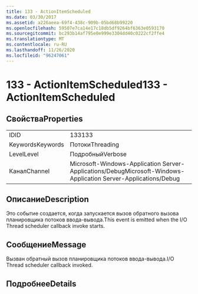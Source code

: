 ```yaml
---
title: 133 - ActionItemScheduled
ms.date: 03/30/2017
ms.assetid: a226aeea-69f4-438c-909b-05bd68b99220
ms.openlocfilehash: 59507e7ca14e17c18db5df9264bf6363e0593170
ms.sourcegitcommit: bc293b14af795e0e999e3304dd40c0222cf2ffe4
ms.translationtype: MT
ms.contentlocale: ru-RU
ms.lasthandoff: 11/26/2020
ms.locfileid: "96247061"
---
```

# <a name="133---actionitemscheduled"></a><span data-ttu-id="5c4f9-102">133 - ActionItemScheduled</span><span class="sxs-lookup"><span data-stu-id="5c4f9-102">133 - ActionItemScheduled</span></span>

## <a name="properties"></a><span data-ttu-id="5c4f9-103">Свойства</span><span class="sxs-lookup"><span data-stu-id="5c4f9-103">Properties</span></span>  
  
|||  
|-|-|  
|<span data-ttu-id="5c4f9-104">ID</span><span class="sxs-lookup"><span data-stu-id="5c4f9-104">ID</span></span>|<span data-ttu-id="5c4f9-105">133</span><span class="sxs-lookup"><span data-stu-id="5c4f9-105">133</span></span>|  
|<span data-ttu-id="5c4f9-106">Keywords</span><span class="sxs-lookup"><span data-stu-id="5c4f9-106">Keywords</span></span>|<span data-ttu-id="5c4f9-107">Потоки</span><span class="sxs-lookup"><span data-stu-id="5c4f9-107">Threading</span></span>|  
|<span data-ttu-id="5c4f9-108">Level</span><span class="sxs-lookup"><span data-stu-id="5c4f9-108">Level</span></span>|<span data-ttu-id="5c4f9-109">Подробный</span><span class="sxs-lookup"><span data-stu-id="5c4f9-109">Verbose</span></span>|  
|<span data-ttu-id="5c4f9-110">Канал</span><span class="sxs-lookup"><span data-stu-id="5c4f9-110">Channel</span></span>|<span data-ttu-id="5c4f9-111">Microsoft-Windows-Application Server-Applications/Debug</span><span class="sxs-lookup"><span data-stu-id="5c4f9-111">Microsoft-Windows-Application Server-Applications/Debug</span></span>|  
  
## <a name="description"></a><span data-ttu-id="5c4f9-112">Описание</span><span class="sxs-lookup"><span data-stu-id="5c4f9-112">Description</span></span>  

 <span data-ttu-id="5c4f9-113">Это событие создается, когда запускается вызов обратного вызова планировщика потоков ввода-вывода.</span><span class="sxs-lookup"><span data-stu-id="5c4f9-113">This event is emitted when the I/O Thread scheduler callback invoke starts.</span></span>  
  
## <a name="message"></a><span data-ttu-id="5c4f9-114">Сообщение</span><span class="sxs-lookup"><span data-stu-id="5c4f9-114">Message</span></span>  

 <span data-ttu-id="5c4f9-115">Вызван обратный вызов планировщика потоков ввода-вывода.</span><span class="sxs-lookup"><span data-stu-id="5c4f9-115">I/O Thread scheduler callback invoked.</span></span>  
  
## <a name="details"></a><span data-ttu-id="5c4f9-116">Подробнее</span><span class="sxs-lookup"><span data-stu-id="5c4f9-116">Details</span></span>
